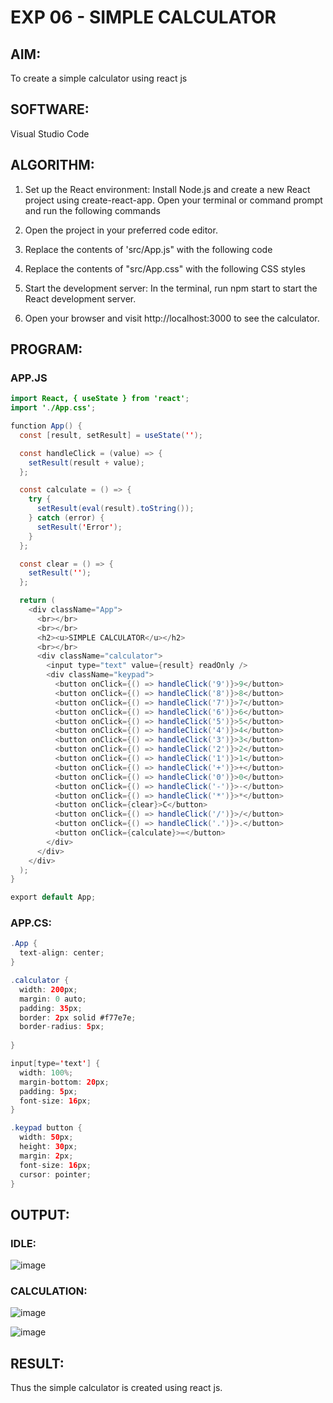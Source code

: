 # EXP 06 - SIMPLE CALCULATOR

## AIM:

To create a simple calculator using react js

## SOFTWARE:

Visual Studio Code

## ALGORITHM:

1) Set up the React environment: Install Node.js and create a new React project using create-react-app. Open your terminal or command prompt and run the following commands

2) Open the project in your preferred code editor.

3) Replace the contents of 'src/App.js" with the following code

4) Replace the contents of "src/App.css" with the following CSS styles

5) Start the development server: In the terminal, run npm start to start the React development server.
6) Open your browser and visit http://localhost:3000 to see the calculator.


## PROGRAM:

### APP.JS
```java
import React, { useState } from 'react';
import './App.css';

function App() {
  const [result, setResult] = useState('');

  const handleClick = (value) => {
    setResult(result + value);
  };

  const calculate = () => {
    try {
      setResult(eval(result).toString());
    } catch (error) {
      setResult('Error');
    }
  };

  const clear = () => {
    setResult('');
  };

  return (
    <div className="App">
      <br></br>
      <br></br>
      <h2><u>SIMPLE CALCULATOR</u></h2>
      <br></br>
      <div className="calculator">
        <input type="text" value={result} readOnly />
        <div className="keypad">
          <button onClick={() => handleClick('9')}>9</button>
          <button onClick={() => handleClick('8')}>8</button>
          <button onClick={() => handleClick('7')}>7</button>
          <button onClick={() => handleClick('6')}>6</button>
          <button onClick={() => handleClick('5')}>5</button>
          <button onClick={() => handleClick('4')}>4</button>
          <button onClick={() => handleClick('3')}>3</button>
          <button onClick={() => handleClick('2')}>2</button>
          <button onClick={() => handleClick('1')}>1</button>
          <button onClick={() => handleClick('+')}>+</button>
          <button onClick={() => handleClick('0')}>0</button>
          <button onClick={() => handleClick('-')}>-</button>
          <button onClick={() => handleClick('*')}>*</button>
          <button onClick={clear}>C</button>
          <button onClick={() => handleClick('/')}>/</button>
          <button onClick={() => handleClick('.')}>.</button>
          <button onClick={calculate}>=</button>
        </div>
      </div>
    </div>
  );
}

export default App;
```

### APP.CS:
```java
.App {
  text-align: center;
}

.calculator {
  width: 200px;
  margin: 0 auto;
  padding: 35px;
  border: 2px solid #f77e7e;
  border-radius: 5px;
  
}

input[type='text'] {
  width: 100%;
  margin-bottom: 20px;
  padding: 5px;
  font-size: 16px;
}

.keypad button {
  width: 50px;
  height: 30px;
  margin: 2px;
  font-size: 16px;
  cursor: pointer;
}

```

## OUTPUT:

### IDLE:
![image](https://github.com/Aashima02/Simple-Calculator/assets/93427086/3ee82b20-0997-4572-8bb5-af1b793be63a)

### CALCULATION:

![image](https://github.com/Aashima02/Simple-Calculator/assets/93427086/97bc25b0-1ce3-4fd1-a7b9-db598e3f7789) 

![image](https://github.com/Aashima02/Simple-Calculator/assets/93427086/c6a6b215-9ab2-4eec-bfe3-3e8800a25377)

## RESULT:

Thus the simple calculator is created using react js.

